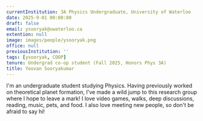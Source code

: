 ```yaml
---
currentInstitution: 3A Physics Undergraduate, University of Waterloo
date: 2025-9-01 00:00:00
draft: false
email: ysooryak@uwaterloo.ca
extention: null
image: images/people/ysooryak.png
office: null
previousInstitution: ''
tags: [ysooryak, COOP]
tenure: Undergrad co-op student (Fall 2025, Honors Phys 3A)
title: Yoovan Sooryakumar
---
```



I'm an undergraduate student studying Physics. Having previously worked on theoretical planet formation, I've made a wild jump to this research group where I hope to leave a mark! I love video games, walks, deep discussions, reading, music, pets, and food. I also love meeting new people, so don't be afraid to say hi!
